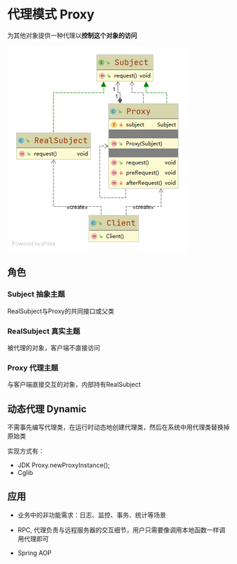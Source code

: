 # 代理模式 Proxy

为其他对象提供一种代理以**控制这个对象的访问**


![uml](./src/main/java/uml/uml.png)

## 角色

### Subject 抽象主题
RealSubject与Proxy的共同接口或父类

### RealSubject 真实主题
被代理的对象，客户端不直接访问

### Proxy 代理主题
与客户端直接交互的对象，内部持有RealSubject

## 动态代理 Dynamic
不需事先编写代理类，在运行时动态地创建代理类，然后在系统中用代理类替换掉原始类

实现方式有：
- JDK Proxy.newProxyInstance();
- Cglib

## 应用

- 业务中的非功能需求：日志、监控、事务、统计等场景

- RPC, 代理负责与远程服务器的交互细节，用户只需要像调用本地函数一样调用代理即可

- Spring AOP